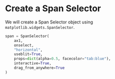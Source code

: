 # Create a Span Selector

We will create a Span Selector object using `matplotlib.widgets.SpanSelector`.

```python
span = SpanSelector(
    ax1,
    onselect,
    "horizontal",
    useblit=True,
    props=dict(alpha=0.5, facecolor="tab:blue"),
    interactive=True,
    drag_from_anywhere=True
)
```
